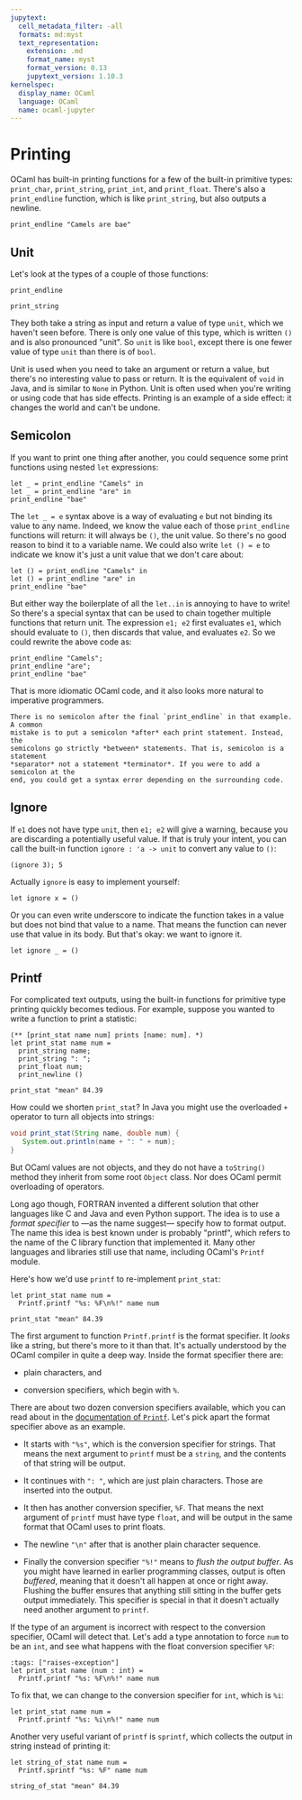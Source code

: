 ```yaml
---
jupytext:
  cell_metadata_filter: -all
  formats: md:myst
  text_representation:
    extension: .md
    format_name: myst
    format_version: 0.13
    jupytext_version: 1.10.3
kernelspec:
  display_name: OCaml
  language: OCaml
  name: ocaml-jupyter
---
```


# Printing

OCaml has built-in printing functions for a few of the built-in primitive
types: `print_char`, `print_string`, `print_int`, and `print_float`. There's
also a `print_endline` function, which is like `print_string`, but also outputs
a newline.

```{code-cell} ocaml
print_endline "Camels are bae"
```

## Unit

Let's look at the types of a couple of those functions:
```{code-cell} ocaml
print_endline
```

```{code-cell} ocaml
print_string
```

They both take a string as input and return a value of type `unit`, which we
haven't seen before. There is only one value of this type, which is written `()`
and is also pronounced "unit". So `unit` is like `bool`, except there is one
fewer value of type `unit` than there is of `bool`.

Unit is used when you need to take an argument or return a value, but there's no
interesting value to pass or return. It is the equivalent of `void` in Java, and
is similar to `None` in Python. Unit is often used when you're writing or using
code that has side effects. Printing is an example of a side effect: it changes
the world and can't be undone.

## Semicolon

If you want to print one thing after another, you could sequence some print
functions using nested `let` expressions:

```{code-cell} ocaml
let _ = print_endline "Camels" in
let _ = print_endline "are" in
print_endline "bae"
```

The `let _ = e` syntax above is a way of evaluating `e` but not binding
its value to any name.  Indeed, we know the value each of those `print_endline`
functions will return: it will always be `()`, the unit value. So there's
no good reason to bind it to a variable name.  We could also write `let () = e`
to indicate we know it's just a unit value that we don't care about:

```{code-cell} ocaml
let () = print_endline "Camels" in
let () = print_endline "are" in
print_endline "bae"
```

But either way the boilerplate of all the `let..in` is annoying to have to
write! So there's a special syntax that can be used to chain
together multiple functions that return unit. The expression `e1; e2` first
evaluates `e1`, which should evaluate to `()`, then discards that value, and
evaluates `e2`. So we could rewrite the above code as:

```{code-cell} ocaml
print_endline "Camels";
print_endline "are";
print_endline "bae"
```

That is more idiomatic OCaml code, and it also looks more natural to imperative
programmers.

```{warning}
There is no semicolon after the final `print_endline` in that example. A common
mistake is to put a semicolon *after* each print statement. Instead, the
semicolons go strictly *between* statements. That is, semicolon is a statement
*separator* not a statement *terminator*. If you were to add a semicolon at the
end, you could get a syntax error depending on the surrounding code.
```

## Ignore

If `e1` does not have type `unit`, then `e1; e2` will give a warning, because
you are discarding a potentially useful value. If that is truly your intent, you
can call the built-in function `ignore : 'a -> unit` to convert any value to
`()`:

```{code-cell} ocaml
(ignore 3); 5
```

Actually `ignore` is easy to implement yourself:

```{code-cell} ocaml
let ignore x = ()
```

Or you can even write underscore to indicate the function takes in a value but
does not bind that value to a name. That means the function can never use that
value in its body. But that's okay: we want to ignore it.

```{code-cell} ocaml
let ignore _ = ()
```

## Printf

For complicated text outputs, using the built-in functions for primitive type
printing quickly becomes tedious. For example, suppose you wanted to write a
function to print a statistic:

```{code-cell} ocaml
(** [print_stat name num] prints [name: num]. *)
let print_stat name num =
  print_string name;
  print_string ": ";
  print_float num;
  print_newline ()
```

```{code-cell} ocaml
print_stat "mean" 84.39
```

How could we shorten `print_stat`? In Java you might use the overloaded `+`
operator to turn all objects into strings:

```java
void print_stat(String name, double num) {
   System.out.println(name + ": " + num);
}
```

But OCaml values are not objects, and they do not have a `toString()` method
they inherit from some root `Object` class. Nor does OCaml permit overloading of
operators.

Long ago though, FORTRAN invented a different solution that other languages like
C and Java and even Python support. The idea is to use a *format specifier* to
&mdash;as the name suggest&mdash; specify how to format output. The name this
idea is best known under is probably "printf", which refers to the name of the C
library function that implemented it. Many other languages and libraries still
use that name, including OCaml's `Printf` module.

Here's how we'd use `printf` to re-implement `print_stat`:

```{code-cell} ocaml
let print_stat name num =
  Printf.printf "%s: %F\n%!" name num
```

```{code-cell} ocaml
print_stat "mean" 84.39
```

The first argument to function `Printf.printf` is the format specifier. It
*looks* like a string, but there's more to it than that. It's actually
understood by the OCaml compiler in quite a deep way. Inside the format
specifier there are:

- plain characters, and

- conversion specifiers, which begin with `%`.

There are about two dozen conversion specifiers available, which you can read
about in the [documentation of `Printf`][printf-doc]. Let's pick apart the
format specifier above as an example.

[printf-doc]: https://ocaml.org/api/Printf.html

- It starts with `"%s"`, which is the conversion specifier for strings.  That means
  the next argument to `printf` must be a `string`, and the contents of that string
  will be output.

- It continues with `": "`, which are just plain characters.  Those are inserted
  into the output.

- It then has another conversion specifier, `%F`. That means the next argument of
  `printf` must have type `float`, and will be output in the same format that
  OCaml uses to print floats.

- The newline `"\n"` after that is another plain character sequence.

- Finally the conversion specifier `"%!"` means to *flush the output buffer*. As
  you might have learned in earlier programming classes, output is often
  *buffered*, meaning that it doesn't all happen at once or right away. Flushing
  the buffer ensures that anything still sitting in the buffer gets output
  immediately. This specifier is special in that it doesn't actually need
  another argument to `printf`.

If the type of an argument is incorrect with respect to the conversion specifier,
OCaml will detect that.  Let's add a type annotation to force `num` to be an
`int`, and see what happens with the float conversion specifier `%F`:

```{code-cell} ocaml
:tags: ["raises-exception"]
let print_stat name (num : int) =
  Printf.printf "%s: %F\n%!" name num
```

To fix that, we can change to the conversion specifier for `int`, which is `%i`:

```{code-cell} ocaml
let print_stat name num =
  Printf.printf "%s: %i\n%!" name num
```

Another very useful variant of `printf` is `sprintf`, which collects the output
in string instead of printing it:

```{code-cell} ocaml
let string_of_stat name num =
  Printf.sprintf "%s: %F" name num
```

```{code-cell} ocaml
string_of_stat "mean" 84.39
```
